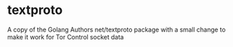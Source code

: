 # textproto
A copy of the Golang Authors net/textproto package with a small change to make it work for Tor Control socket data
